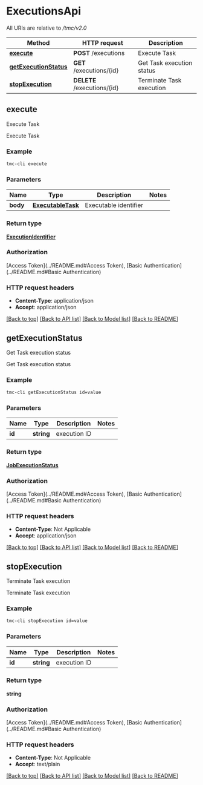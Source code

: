 # ExecutionsApi

All URIs are relative to */tmc/v2.0*

Method | HTTP request | Description
------------- | ------------- | -------------
[**execute**](ExecutionsApi.md#execute) | **POST** /executions | Execute Task
[**getExecutionStatus**](ExecutionsApi.md#getExecutionStatus) | **GET** /executions/{id} | Get Task execution status
[**stopExecution**](ExecutionsApi.md#stopExecution) | **DELETE** /executions/{id} | Terminate Task execution


## **execute**

Execute Task

Execute Task

### Example
```bash
tmc-cli execute
```

### Parameters

Name | Type | Description  | Notes
------------- | ------------- | ------------- | -------------
 **body** | [**ExecutableTask**](ExecutableTask.md) | Executable identifier |

### Return type

[**ExecutionIdentifier**](ExecutionIdentifier.md)

### Authorization

[Access Token](../README.md#Access Token), [Basic Authentication](../README.md#Basic Authentication)

### HTTP request headers

 - **Content-Type**: application/json
 - **Accept**: application/json

[[Back to top]](#) [[Back to API list]](../README.md#documentation-for-api-endpoints) [[Back to Model list]](../README.md#documentation-for-models) [[Back to README]](../README.md)

## **getExecutionStatus**

Get Task execution status

Get Task execution status

### Example
```bash
tmc-cli getExecutionStatus id=value
```

### Parameters

Name | Type | Description  | Notes
------------- | ------------- | ------------- | -------------
 **id** | **string** | execution ID |

### Return type

[**JobExecutionStatus**](JobExecutionStatus.md)

### Authorization

[Access Token](../README.md#Access Token), [Basic Authentication](../README.md#Basic Authentication)

### HTTP request headers

 - **Content-Type**: Not Applicable
 - **Accept**: application/json

[[Back to top]](#) [[Back to API list]](../README.md#documentation-for-api-endpoints) [[Back to Model list]](../README.md#documentation-for-models) [[Back to README]](../README.md)

## **stopExecution**

Terminate Task execution

Terminate Task execution

### Example
```bash
tmc-cli stopExecution id=value
```

### Parameters

Name | Type | Description  | Notes
------------- | ------------- | ------------- | -------------
 **id** | **string** | execution ID |

### Return type

**string**

### Authorization

[Access Token](../README.md#Access Token), [Basic Authentication](../README.md#Basic Authentication)

### HTTP request headers

 - **Content-Type**: Not Applicable
 - **Accept**: text/plain

[[Back to top]](#) [[Back to API list]](../README.md#documentation-for-api-endpoints) [[Back to Model list]](../README.md#documentation-for-models) [[Back to README]](../README.md)

